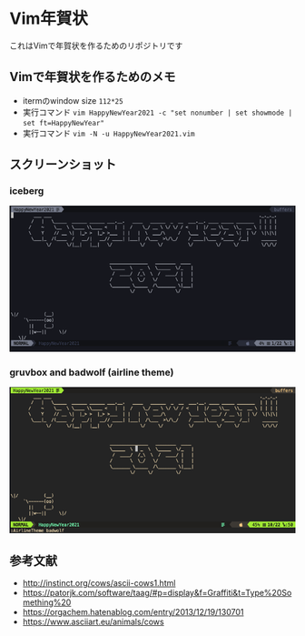 # Vim年賀状

これはVimで年賀状を作るためのリポジトリです


## Vimで年賀状を作るためのメモ

- itermのwindow size `112*25`
- 実行コマンド `vim HappyNewYear2021 -c "set nonumber | set showmode | set ft=HappyNewYear"`
- 実行コマンド `vim -N -u HappyNewYear2021.vim`

## スクリーンショット

### iceberg

![iceberg](./screenshot/iceberg.png)

### gruvbox and badwolf (airline theme)

![gruvbox](./screenshot/gruvbox.png)

## 参考文献

- http://instinct.org/cows/ascii-cows1.html
- https://patorjk.com/software/taag/#p=display&f=Graffiti&t=Type%20Something%20
- https://orgachem.hatenablog.com/entry/2013/12/19/130701
- https://www.asciiart.eu/animals/cows
